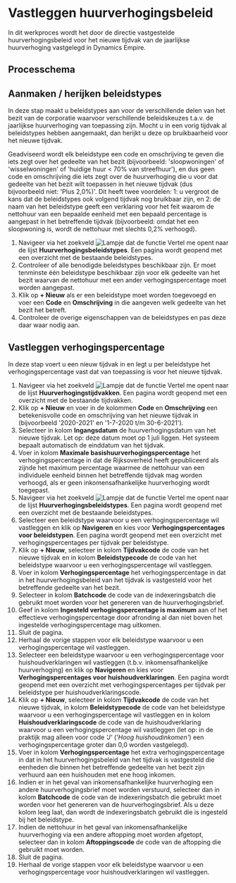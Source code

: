 
# Vastleggen huurverhogingsbeleid 
In dit werkproces wordt het door de directie vastgestelde huurverhogingsbeleid voor het nieuwe tijdvak van de jaarlijkse huurverhoging vastgelegd in Dynamics Empire. 


## Processchema


## Aanmaken / herijken beleidstypes 
In deze stap maakt u beleidstypes aan voor de verschillende delen van het bezit van de corporatie waarvoor verschillende beleidskeuzes t.a.v. de jaarlijkse huurverhoging van toepassing zijn. Mocht u in een vorig tijdvak al beleidstypes hebben aangemaakt, dan herijkt u deze op bruikbaarheid voor het nieuwe tijdvak. 

Geadviseerd wordt elk beleidstype een code en omschrijving te geven die iets zegt over het gedeelte van het bezit (bijvoorbeeld: 'sloopwoningen' of 'wisselwoningen' of 'huidige huur < 70% van streefhuur'), en dus geen code en omschrijving die iets zegt over de huurverhoging die u voor dat gedeelte van het bezit wilt toepassen in het nieuwe tijdvak (dus bijvoorbeeld niet: 'Plus 2,0%)'. Dit heeft twee voordelen: 1: u vergroot de kans dat de beleidstypes ook volgend tijdvak nog bruikbaar zijn, en 2: de naam van het beleidstype geeft een verklaring voor het feit waarom de nettohuur van een bepaalde eenheid met een bepaald percentage is aangepast in het betreffende tijdvak (bijvoorbeeld: omdat het een sloopwoning is, wordt de nettohuur met slechts 0,2% verhoogd). 

1. Navigeer via het zoekveld ![Lampje dat de functie Vertel me opent](https://docs.microsoft.com/nl-NL/dynamics365/business-central/media/ui-search/search_small.png "Vertel me wat u wilt doen") naar de lijst **Huurverhogingsbeleidstypes**.  Een pagina wordt geopend met een overzicht met de bestaande beleidstypes. 
2. Controleer of alle benodigde beleidstypes beschikbaar zijn. Er moet tenminste één beleidstype beschikbaar zijn voor elk gedeelte van het bezit waarvan de nettohuur met een ander verhogingspercentage moet worden aangepast. 
3. Klik op **+ Nieuw** als er een beleidstype moet worden toegevoegd en voer een **Code** en **Omschrijving** in die aangeven welk gedeelte van het bezit het betreft. 
4. Controleer de overige eigenschappen van de beleidstypes en pas deze daar waar nodig aan. 

## Vastleggen verhogingspercentage 
In deze stap voert u een nieuw tijdvak in en legt u per beleidstype het verhogingspercentage vast dat van toepassing is voor het nieuwe tijdvak. 

1. Navigeer via het zoekveld ![Lampje dat de functie Vertel me opent](https://docs.microsoft.com/nl-NL/dynamics365/business-central/media/ui-search/search_small.png "Vertel me wat u wilt doen") naar de lijst **Huurverhogingstijdvakken**.  Een pagina wordt geopend met een overzicht met de bestaande tijdvakken. 
2. Klik op **+ Nieuw** en voer in de kolommen **Code** en **Omschrijving** een betekenisvolle code en omschrijving van het nieuwe tijdvak in (bijvoorbeeld '2020-2021' en '1-7-2020 t/m 30-6-2021'). 
3. Selecteer in kolom **Ingangsdatum** de huurverhogingsdatum van het nieuwe tijdvak. Let op: deze datum moet op 1 juli liggen. Het systeem bepaalt automatisch de einddatum van het tijdvak. 
4. Voer in kolom **Maximale basishuurverhogingspercentage** het verhogingspercentage in dat de Rijksoverheid heeft gepubliceerd als zijnde het maximum percentage waarmee de nettohuur van een individuele eenheid binnen het betreffende tijdvak mag worden verhoogd, als er geen inkomensafhankelijke huurverhoging wordt toegepast. 
5. Navigeer via het zoekveld ![Lampje dat de functie Vertel me opent](https://docs.microsoft.com/nl-NL/dynamics365/business-central/media/ui-search/search_small.png "Vertel me wat u wilt doen") naar de lijst **Huurverhogingsbeleidstypes**.  Een pagina wordt geopend met een overzicht met de bestaande beleidstypes. 
6. Selecteer een beleidstype waarvoor u een verhogingspercentage wil vastleggen en klik op **Navigeren** en kies voor **Verhogingspercentages voor beleidstypen**. Een pagina wordt geopend met een overzicht met verhogingspercentages per tijdvak per beleidstype. 
7. Klik op **+ Nieuw**, selecteer in kolom **Tijdvakcode** de code van het nieuwe tijdvak en in kolom **Beleidstypecode** de code van het beleidstype waarvoor u een verhogingspercentage wil vastleggen. 
8. Voer in kolom **Verhogingspercentage** het verhogingspercentage in dat in het huurverhogingsbeleid van het tijdvak is vastgesteld voor het betreffende gedeelte van het bezit. 
9. Selecteer in kolom **Batchcode** de code van de indexeringsbatch die gebruikt moet worden voor het genereren van de huurverhogingsbrief. 
10. Geef in kolom **Ingesteld verhogingspercentage is maximum** aan of het effectieve verhogingspercentage door afronding al dan niet boven het ingestelde verhogingspercentage mag uitkomen. 
11. Sluit de pagina. 
12. Herhaal de vorige stappen voor elk beleidstype waarvoor u een verhogingspercentage wil vastleggen. 
13. Selecteer een beleidstype waarvoor u een verhogingspercentage voor huishoudverklaringen wil vastleggen (t.b.v. inkomensafhankelijke huurverhoging) en klik op **Navigeren** en kies voor **Verhogingspercentages voor huishoudverklaringen**. Een pagina wordt geopend met een overzicht met verhogingspercentages per tijdvak per beleidstype per huishoudverklaringscode. 
14. Klik op **+ Nieuw**, selecteer in kolom **Tijdvakcode** de code van het nieuwe tijdvak, in kolom **Beleidstypecode** de code van het beleidstype waarvoor u een verhogingspercentage wil vastleggen en in kolom **Huishoudverklaringscode** de code van de huishoudverklaring waarvoor u een verhogingspercentage wil vastleggen (let op: in de praktijk mag alleen voor code *'J'* (*'Hoog huishoudinkomen'*) een verhogingspercentage groter dan 0,0 worden vastgelegd).
15. Voer in kolom **Verhogingspercentage** het extra verhogingspercentage in dat in het huurverhogingsbeleid van het tijdvak is vastgesteld die eenheden die binnen het betreffende gedeelte van het bezit zijn verhuurd aan een huishouden met ene hoog inkomen. 
16. Indien er in het geval van inkomensafhankelijke huurverhoging een andere huurverhogingsbrief moet worden verstuurd, selecteer dan in kolom **Batchcode** de code van de indexeringsbatch die gebruikt moet worden voor het genereren van de huurverhogingsbrief. Als u deze kolom leeg laat, dan wordt de indexeringsbatch gebruikt die is ingesteld bij het beleidstype. 
17. Indien de nettohuur in het geval van inkomensafhankelijke huurverhoging via een andere aftopping moet worden afgetopt, selecteer dan in kolom **Aftoppingscode**  de code van de aftopping die gebruikt moet worden. 
18. Sluit de pagina. 
19. Herhaal de vorige stappen voor elk beleidstype waarvoor u een verhogingspercentage voor huishoudverklaringen wil vastleggen. 

<!--stackedit_data:
eyJoaXN0b3J5IjpbNjAwODIzMTAwLDE1NDk1NTczODZdfQ==
-->